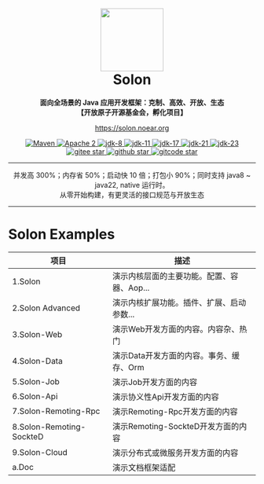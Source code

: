 <h1 align="center" style="text-align:center;">
<img src="solon_icon.png" width="128" />
<br />
Solon
</h1>
<p align="center">
	<strong>面向全场景的 Java 应用开发框架：克制、高效、开放、生态</strong>
    <br/>
    <strong>【开放原子开源基金会，孵化项目】</strong>
</p>
<p align="center">
	<a href="https://solon.noear.org/">https://solon.noear.org</a>
</p>

<p align="center">
    <a target="_blank" href="https://central.sonatype.com/search?q=org.noear%3Asolon-parent">
        <img src="https://img.shields.io/maven-central/v/org.noear/solon.svg?label=Maven%20Central" alt="Maven" />
    </a>
    <a target="_blank" href="LICENSE">
		<img src="https://img.shields.io/:License-Apache2-blue.svg" alt="Apache 2" />
	</a>
    <a target="_blank" href="https://www.oracle.com/java/technologies/javase/javase-jdk8-downloads.html">
		<img src="https://img.shields.io/badge/JDK-8-green.svg" alt="jdk-8" />
	</a>
    <a target="_blank" href="https://www.oracle.com/java/technologies/javase/jdk11-archive-downloads.html">
		<img src="https://img.shields.io/badge/JDK-11-green.svg" alt="jdk-11" />
	</a>
    <a target="_blank" href="https://www.oracle.com/java/technologies/javase/jdk17-archive-downloads.html">
		<img src="https://img.shields.io/badge/JDK-17-green.svg" alt="jdk-17" />
	</a>
    <a target="_blank" href="https://www.oracle.com/java/technologies/javase/jdk21-archive-downloads.html">
		<img src="https://img.shields.io/badge/JDK-21-green.svg" alt="jdk-21" />
	</a>
    <a target="_blank" href="https://www.oracle.com/java/technologies/javase/jdk23-archive-downloads.html">
		<img src="https://img.shields.io/badge/JDK-23-green.svg" alt="jdk-23" />
	</a>
    <br />
    <a target="_blank" href='https://gitee.com/noear/solon/stargazers'>
		<img src='https://gitee.com/noear/solon/badge/star.svg' alt='gitee star'/>
	</a>
    <a target="_blank" href='https://github.com/noear/solon/stargazers'>
		<img src="https://img.shields.io/github/stars/noear/solon.svg?style=flat&logo=github" alt="github star"/>
	</a>
    <a target="_blank" href='https://gitcode.com/opensolon/solon/star'>
		<img src='https://gitcode.com/opensolon/solon/star/badge.svg' alt='gitcode star'/>
	</a>
</p>

<hr />

<p align="center">
并发高 300%；内存省 50%；启动快 10 倍；打包小 90%；同时支持 java8 ~ java22, native 运行时。
<br/>
从零开始构建，有更灵活的接口规范与开放生态
</p>

<hr />

# Solon Examples


| 项目                       | 描述                        | 
|--------------------------|---------------------------| 
| 1.Solon                  | 演示内核层面的主要功能。配置、容器、Aop...  |
| 2.Solon Advanced         | 演示内核扩展功能。插件、扩展、启动参数...    |
| 3.Solon-Web              | 演示Web开发方面的内容。内容杂、热门       | 
| 4.Solon-Data             | 演示Data开发方面的内容。事务、缓存、Orm   | 
| 5.Solon-Job              | 演示Job开发方面的内容              | 
| 6.Solon-Api              | 演示协义性Api开发方面的内容           | 
| 7.Solon-Remoting-Rpc     | 演示Remoting-Rpc开发方面的内容     | 
| 8.Solon-Remoting-SockteD | 演示Remoting-SockteD开发方面的内容 | 
| 9.Solon-Cloud            | 演示分布式或微服务开发方面的内容          | 
| a.Doc                    | 演示文档框架适配                  | 
